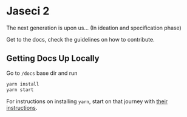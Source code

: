 # Jaseci 2

The next generation is upon us... (In ideation and specification phase)

Get to the docs, check the guidelines on how to contribute. 

## Getting Docs Up Locally

Go to `/docs` base dir and run

```bash
yarn install
yarn start
```

For instructions on installing `yarn`, start on that journey with [their instructions](https://yarnpkg.com/getting-started/install).